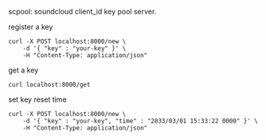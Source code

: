 scpool: soundcloud client_id key pool server.

 register a key

    
    curl -X POST localhost:8000/new \
        -d '{ "key" : "your-key" }' \
        -H "Content-Type: application/json"
    

 get a key

    curl localhost:8000/get

 set key reset time

    
    curl -X POST localhost:8000/new \
        -d '{ "key" : "your-key", "time" : "2033/03/01 15:33:22 0000" }' \
        -H "Content-Type: application/json"
    
